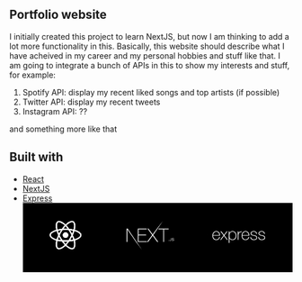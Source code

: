 ## Portfolio website

I initially created this project to learn NextJS, but now I am thinking to add a lot more functionality in this. Basically, this website should describe what I have acheived in my career and my personal hobbies and stuff like that. I am going to integrate a bunch of APIs in this to show my interests and stuff, for example:
1. Spotify API: display my recent liked songs and top artists (if possible)
2. Twitter API: display my recent tweets
3. Instagram API: ??

and something more like that

## Built with
- [React](https://reactjs.org/)  
- [NextJS](https://nextjs.org/)
- [Express](https://expressjs.com/)
![Frameworks](/meta/Frameworks_logo.png)